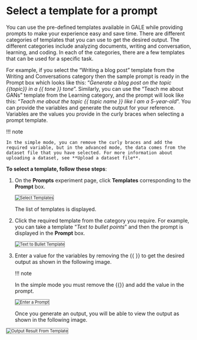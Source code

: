 # **Select a template for a prompt**

You can use the pre-defined templates available in GALE while providing prompts to make your experience easy and save time. There are different categories of templates that you can use to get the desired output. The different categories include analyzing documents, writing and conversation, learning, and coding. In each of the categories, there are a few templates that can be used for a specific task. 

For example, if you select the “Writing a blog post” template from the Writing and Conversations category then the sample prompt is ready in the Prompt box which looks like this: “_Generate a blog post on the topic {{topic}} in a {{ tone }} tone_”. Similarly, you can use the “Teach me about GANs” template from the Learning category, and the prompt will look like this: “_Teach me about the topic {{ topic name }} like I am a 5-year-old_”. You can provide the variables and generate the output for your reference. Variables are the values you provide in the curly braces when selecting a prompt template.

!!! note

    In the simple mode, you can remove the curly braces and add the required variable, but in the advanced mode, the data comes from the dataset file that you have selected. For more information about uploading a dataset, see **Upload a dataset file**.


**To select a template, follow these steps**:


1. On the **Prompts** experiment page, click **Templates** corresponding to the **Prompt** box.

    <img src="../images/select-templates.png" alt="Select Templates" title="Select Templates" style="border: 1px solid gray; zoom:80%;">

    
    The list of templates is displayed.

1. Click the required template from the category you require. For example, you can take a template “_Text to bullet points_” and then the prompt is displayed in the **Prompt** box.

    <img src="../images/text-to-bullet-template.png" alt="Text to Bullet Template" title="Text to Bullet Template" style="border: 1px solid gray; zoom:80%;">

    
2. Enter a value for the variables by removing the {{ }} to get the desired output as shown in the following image.

    !!! note

    In the simple mode you must remove the {{}} and add the value in the prompt.

    <img src="../images/enter-a-prompt.png" alt="Enter a Prompt" title="Enter a Prompt" style="border: 1px solid gray; zoom:80%;">

    Once you generate an output, you will be able to view the output as shown in the following image.

<img src="../images/output-result-from-template.png" alt="Output Result From Template" title="Output Result From Template" style="border: 1px solid gray; zoom:80%;">
